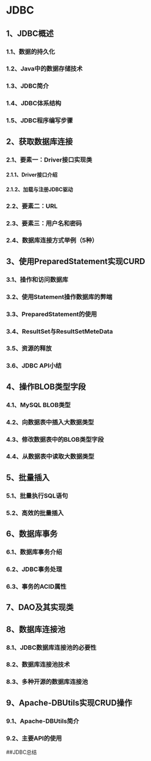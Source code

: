 # JDBC

## 1、JDBC概述

### 1.1、数据的持久化

### 1.2、Java中的数据存储技术

### 1.3、JDBC简介

### 1.4、JDBC体系结构

### 1.5、JDBC程序编写步骤

## 2、获取数据库连接

### 2.1、要素一：Driver接口实现类
#### 2.1.1、Driver接口介绍
#### 2.1.2、加载与注册JDBC驱动

### 2.2、要素二：URL

### 2.3、要素三：用户名和密码

### 2.4、数据库连接方式举例（5种）


## 3、使用PreparedStatement实现CURD
### 3.1、操作和访问数据库
### 3.2、使用Statement操作数据库的弊端
### 3.3、PreparedStatement的使用
### 3.4、ResultSet与ResultSetMeteData
### 3.5、资源的释放
### 3.6、JDBC API小结

## 4、操作BLOB类型字段

### 4.1、MySQL BLOB类型
### 4.2、向数据表中插入大数据类型
### 4.3、修改数据表中的BLOB类型字段
### 4.4、从数据表中读取大数据类型

## 5、批量插入
### 5.1、批量执行SQL语句
### 5.2、高效的批量插入

## 6、数据库事务
### 6.1、数据库事务介绍
### 6.2、JDBC事务处理
### 6.3、事务的ACID属性

## 7、DAO及其实现类

## 8、数据库连接池
### 8.1、JDBC数据库连接池的必要性
### 8.2、数据库连接池技术
### 8.3、多种开源的数据库连接池

## 9、Apache-DBUtils实现CRUD操作
### 9.1、Apache-DBUtils简介
### 9.2、主要API的使用

##JDBC总结
